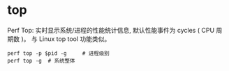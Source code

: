 # top

Perf Top:
实时显示系统/进程的性能统计信息, 默认性能事件为 cycles ( CPU 周期数 )。
与 Linux top tool 功能类似。

```shell
perf top -p $pid -g     # 进程级别
perf top -g  # 系统整体
```


